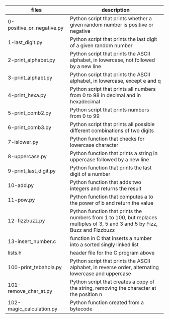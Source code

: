 |files|description|
|----|----|
|0-positive_or_negative.py|	Python script that prints whether a given random number is positive or negative|
|1-last_digit.py|	Python script that prints the last digit of a given random number|
|2-print_alphabet.py|	Python script that prints the ASCII alphabet, in lowercase, not followed by a new line|
|3-print_alphabt.py|	Python script that prints the ASCII alphabet, in lowercase, except e and q|
|4-print_hexa.py|	Python script that prints all numbers from 0 to 98 in decimal and in hexadecimal|
|5-print_comb2.py|	Python script that prints numbers from 0 to 99|
|6-print_comb3.py|	Python script that prints all possible different combinations of two digits|
|7-islower.py|	Python function that checks for lowercase character|
|8-uppercase.py|	Python function that prints a string in uppercase followed by a new line|
|9-print_last_digit.py|	Python function that prints the last digit of a number|
|10-add.py|	Python function that adds two integers and returns the result|
|11-pow.py|	Python function that computes a to the power of b and return the value|
|12-fizzbuzz.py|	Python function that prints the numbers from 1 to 100, but replaces multiples of 3, 5 and 3 and 5 by Fizz, Buzz and Fizzbuzz|
|13-insert_number.c|	function in C that inserts a number into a sorted singly linked list|
|lists.h|	header file for the C program above|
|100-print_tebahpla.py|	Python script that prints the ASCII alphabet, in reverse order, alternating lowercase and uppercase|
|101-remove_char_at.py|	Python script that creates a copy of the string, removing the character at the position n|
|102-magic_calculation.py|	Python function created from a bytecode|
